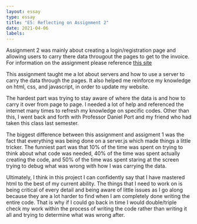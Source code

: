 ```yaml
---
layout: essay
type: essay
title: "E5: Reflecting on Assignment 2"
date: 2021-04-06
labels:
---
```


<p>Assignment 2 was mainly about creating a login/registration page and allowing users to carry there data througout the pages to get to the invoice. For information on the assignment please reference <a href= "https://dport96.github.io/ITM352/modules/Assignment2/"> this site </a></p>

<p>This assignment taught me a lot about servers and how to use a server to carry the data through the pages. It also helped me reinforce my knowledge on html, css, and javascript, in order to update my website.</p>

<p>The hardest part was trying to stay aware of where the data is and how to carry it over from page to page. I needed a lot of help and referenced the internet many times to refresh my knowledge on specific codes. Other than this, I went back and forth with Professor Daniel Port and my friend who had taken this class last semester. </p>

<p>The biggest difference between this assignment and assigment 1 was the fact that everything was being done on a server.js which made things a little tricker. The funniest part was that 10% of the time was spent on trying to think about what code was needed, 40% of the time was spent actually creating the code, and 50% of the time was spent staring at the screen trying to debug what was wrong with how I was carrying the data. </p>

<p>Ultimately, I think in this project I can confidently say that I have mastered html to the best of my current ability. The things that I need to work on is being critical of every detail and being aware of little issues as I go along because they are a lot harder to find when I am completely done writing the entire code. That is why if I could go back in time I would double/triple check my work within the process of writing the code rather than writing it all and trying to determine what was wrong after.</p>

